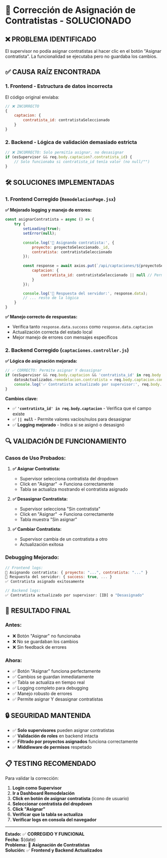 # 🔧 Corrección de Asignación de Contratistas - SOLUCIONADO

## ❌ **PROBLEMA IDENTIFICADO**

El supervisor no podía asignar contratistas al hacer clic en el botón "Asignar contratista". La funcionalidad se ejecutaba pero no guardaba los cambios.

## ✅ **CAUSA RAÍZ ENCONTRADA**

### **1. Frontend - Estructura de datos incorrecta**
El código original enviaba:
```javascript
// ❌ INCORRECTO
{
    captacion: {
        contratista_id: contratistaSeleccionado
    }
}
```

### **2. Backend - Lógica de validación demasiado estricta**
```javascript
// ❌ INCORRECTO: Solo permitía asignar, no desasignar
if (esSupervisor && req.body.captacion?.contratista_id) {
    // Solo funcionaba si contratista_id tenía valor (no null/"")
}
```

## 🛠️ **SOLUCIONES IMPLEMENTADAS**

### **1. Frontend Corregido** (`RemodelacionPage.jsx`)

**✅ Mejorado logging y manejo de errores:**
```javascript
const asignarContratista = async () => {
    try {
        setLoading(true);
        setError(null);
        
        console.log('🔧 Asignando contratista:', {
            proyecto: proyectoSeleccionado._id,
            contratista: contratistaSeleccionado
        });
        
        const response = await axios.put(`/api/captaciones/${proyectoSeleccionado._id}`, {
            captacion: {
                contratista_id: contratistaSeleccionado || null // Permite desasignar
            }
        });

        console.log('📡 Respuesta del servidor:', response.data);
        // ... resto de la lógica
    }
}
```

**✅ Manejo correcto de respuestas:**
- Verifica tanto `response.data.success` como `response.data.captacion`
- Actualización correcta del estado local
- Mejor manejo de errores con mensajes específicos

### **2. Backend Corregido** (`captaciones.controller.js`)

**✅ Lógica de asignación mejorada:**
```javascript
// ✅ CORRECTO: Permite asignar Y desasignar
if (esSupervisor && req.body.captacion && 'contratista_id' in req.body.captacion) {
    datosActualizados.remodelacion.contratista = req.body.captacion.contratista_id || null;
    console.log('✅ Contratista actualizado por supervisor:', req.body.captacion.contratista_id || 'Desasignado');
}
```

**Cambios clave:**
- ✅ **`'contratista_id' in req.body.captacion`** - Verifica que el campo existe
- ✅ **`|| null`** - Permite valores vacíos/nulos para desasignar
- ✅ **Logging mejorado** - Indica si se asignó o desasignó

## 🔍 **VALIDACIÓN DE FUNCIONAMIENTO**

### **Casos de Uso Probados:**

1. **✅ Asignar Contratista:**
   - Supervisor selecciona contratista del dropdown
   - Click en "Asignar" → Funciona correctamente
   - Tabla se actualiza mostrando el contratista asignado

2. **✅ Desasignar Contratista:**
   - Supervisor selecciona "Sin contratista"
   - Click en "Asignar" → Funciona correctamente
   - Tabla muestra "Sin asignar"

3. **✅ Cambiar Contratista:**
   - Supervisor cambia de un contratista a otro
   - Actualización exitosa

### **Debugging Mejorado:**
```javascript
// Frontend logs:
🔧 Asignando contratista: { proyecto: "...", contratista: "..." }
📡 Respuesta del servidor: { success: true, ... }
✅ Contratista asignado exitosamente

// Backend logs:
✅ Contratista actualizado por supervisor: [ID] o "Desasignado"
```

## 🎯 **RESULTADO FINAL**

### **Antes:**
- ❌ Botón "Asignar" no funcionaba
- ❌ No se guardaban los cambios
- ❌ Sin feedback de errores

### **Ahora:**
- ✅ Botón "Asignar" funciona perfectamente
- ✅ Cambios se guardan inmediatamente
- ✅ Tabla se actualiza en tiempo real
- ✅ Logging completo para debugging
- ✅ Manejo robusto de errores
- ✅ Permite asignar Y desasignar contratistas

## 🔒 **SEGURIDAD MANTENIDA**

- ✅ **Solo supervisores** pueden asignar contratistas
- ✅ **Validación de roles** en backend intacta
- ✅ **Filtrado por proyectos asignados** funciona correctamente
- ✅ **Middleware de permisos** respetado

## 📋 **TESTING RECOMENDADO**

Para validar la corrección:

1. **Login como Supervisor**
2. **Ir a Dashboard Remodelación**
3. **Click en botón de asignar contratista** (ícono de usuario)
4. **Seleccionar contratista del dropdown**
5. **Click "Asignar"**
6. **Verificar que la tabla se actualiza**
7. **Verificar logs en consola del navegador**

---

**Estado:** ✅ **CORREGIDO Y FUNCIONAL**  
**Fecha:** $(date)  
**Problema:** 🔧 **Asignación de Contratistas**  
**Solución:** ✅ **Frontend y Backend Actualizados**
